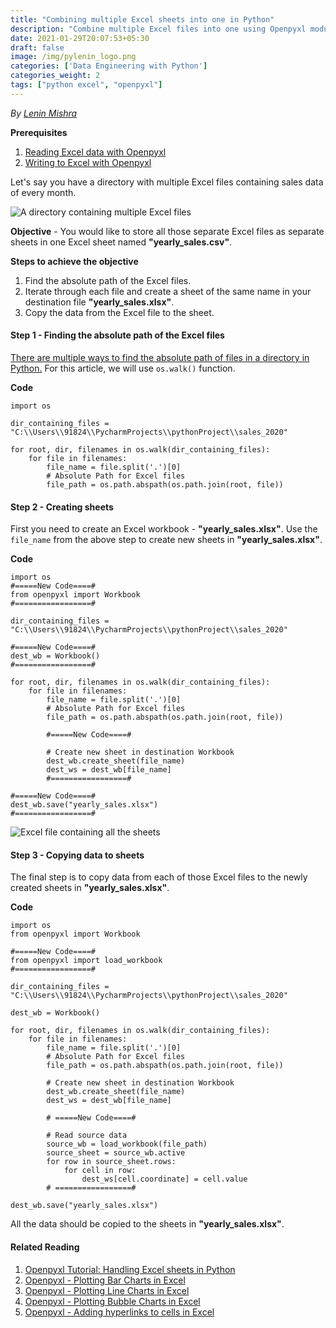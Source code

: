 ```yaml
---
title: "Combining multiple Excel sheets into one in Python"
description: "Combine multiple Excel files into one using Openpyxl module in Python 3."
date: 2021-01-29T20:07:53+05:30
draft: false
image: /img/pylenin_logo.png
categories: ['Data Engineering with Python']
categories_weight: 2
tags: ["python excel", "openpyxl"]
---
```

<div class="sharethis-inline-follow-buttons"></div>

*By [Lenin Mishra](https://www.pylenin.com/authors/#lenin-mishra)*

**Prerequisites**

1. [Reading Excel data with Openpyxl](https://www.pylenin.com/blogs/excel-with-python/#reading-data-from-excel-using-openpyxl)
2. [Writing to Excel with Openpyxl](https://www.pylenin.com/blogs/excel-with-python/#writing-data-to-cells-in-excel-with-openpyxl)

Let's say you have a directory with multiple Excel files containing sales data of every month.

![A directory containing multiple Excel files](/img/excel-with-python/combining-wb-1.png)

**Objective** - You would like to store all those separate Excel files as separate sheets in one Excel sheet 
named **"yearly_sales.csv"**.

**Steps to achieve the objective**

1. Find the absolute path of the Excel files.
2. Iterate through each file and create a sheet of the same name in your destination file **"yearly_sales.xlsx"**.
3. Copy the data from the Excel file to the sheet.

<script async src="https://pagead2.googlesyndication.com/pagead/js/adsbygoogle.js"></script>
<!-- Horizontal display ad Pylenin -->
<ins class="adsbygoogle"
     style="display:block"
     data-ad-client="ca-pub-6088392832221933"
     data-ad-slot="8875064651"
     data-ad-format="auto"
     data-full-width-responsive="true"></ins>
<script>
     (adsbygoogle = window.adsbygoogle || []).push({});
</script>

#### Step 1 - Finding the absolute path of the Excel files

[There are multiple ways to find the absolute path of files in a directory in Python.](https://www.pylenin.com/python-examples/file-path-python/) For this article, we will use `os.walk()` function.

**Code**

```python3
import os

dir_containing_files = "C:\\Users\\91824\\PycharmProjects\\pythonProject\\sales_2020"

for root, dir, filenames in os.walk(dir_containing_files):
    for file in filenames:
        file_name = file.split('.')[0]
        # Absolute Path for Excel files
        file_path = os.path.abspath(os.path.join(root, file))
```

<script async src="https://pagead2.googlesyndication.com/pagead/js/adsbygoogle.js"></script>
<!-- Horizontal display ad Pylenin -->
<ins class="adsbygoogle"
     style="display:block"
     data-ad-client="ca-pub-6088392832221933"
     data-ad-slot="8875064651"
     data-ad-format="auto"
     data-full-width-responsive="true"></ins>
<script>
     (adsbygoogle = window.adsbygoogle || []).push({});
</script>

#### Step 2 - Creating sheets

First you need to create an Excel workbook - **"yearly_sales.xlsx"**.
Use the `file_name` from the above step to create new sheets in **"yearly_sales.xlsx"**.

**Code**

```python3
import os
#=====New Code====#
from openpyxl import Workbook
#=================#

dir_containing_files = "C:\\Users\\91824\\PycharmProjects\\pythonProject\\sales_2020"

#=====New Code====#
dest_wb = Workbook()
#=================#

for root, dir, filenames in os.walk(dir_containing_files):
    for file in filenames:
        file_name = file.split('.')[0]
        # Absolute Path for Excel files
        file_path = os.path.abspath(os.path.join(root, file))

        #=====New Code====#

        # Create new sheet in destination Workbook
        dest_wb.create_sheet(file_name)
        dest_ws = dest_wb[file_name]
        #=================#

#=====New Code====#
dest_wb.save("yearly_sales.xlsx")
#=================#
```

<script async src="https://pagead2.googlesyndication.com/pagead/js/adsbygoogle.js"></script>
<!-- Horizontal display ad Pylenin -->
<ins class="adsbygoogle"
     style="display:block"
     data-ad-client="ca-pub-6088392832221933"
     data-ad-slot="8875064651"
     data-ad-format="auto"
     data-full-width-responsive="true"></ins>
<script>
     (adsbygoogle = window.adsbygoogle || []).push({});
</script>

![Excel file containing all the sheets](/img/excel-with-python/combining-wb-2.png)

#### Step 3 - Copying data to sheets

The final step is to copy data from each of those Excel files 
to the newly created sheets in **"yearly_sales.xlsx"**.

**Code**

```python3
import os
from openpyxl import Workbook

#=====New Code====#
from openpyxl import load_workbook
#=================#

dir_containing_files = "C:\\Users\\91824\\PycharmProjects\\pythonProject\\sales_2020"

dest_wb = Workbook()

for root, dir, filenames in os.walk(dir_containing_files):
    for file in filenames:
        file_name = file.split('.')[0]
        # Absolute Path for Excel files
        file_path = os.path.abspath(os.path.join(root, file))

        # Create new sheet in destination Workbook
        dest_wb.create_sheet(file_name)
        dest_ws = dest_wb[file_name]

        # =====New Code====#

        # Read source data
        source_wb = load_workbook(file_path)
        source_sheet = source_wb.active
        for row in source_sheet.rows:
            for cell in row:
                dest_ws[cell.coordinate] = cell.value
        # =================#

dest_wb.save("yearly_sales.xlsx")
```

All the data should be copied to the sheets in **"yearly_sales.xlsx"**.

<script async src="https://pagead2.googlesyndication.com/pagead/js/adsbygoogle.js"></script>
<!-- Horizontal display ad Pylenin -->
<ins class="adsbygoogle"
     style="display:block"
     data-ad-client="ca-pub-6088392832221933"
     data-ad-slot="8875064651"
     data-ad-format="auto"
     data-full-width-responsive="true"></ins>
<script>
     (adsbygoogle = window.adsbygoogle || []).push({});
</script>

#### Related Reading

1. [Openpyxl Tutorial: Handling Excel sheets in Python](https://www.pylenin.com/blogs/excel-with-python/)
2. [Openpyxl - Plotting Bar Charts in Excel](https://www.pylenin.com/blogs/bar-charts-openpyxl)
3. [Openpyxl - Plotting Line Charts in Excel](https://www.pylenin.com/blogs/line-charts-openpyxl/)
4. [Openpyxl - Plotting Bubble Charts in Excel](https://www.pylenin.com/blogs/bubble-charts-openpyxl/)
5. [Openpyxl - Adding hyperlinks to cells in Excel](https://www.pylenin.com/blogs/adding-hyperlink-openpyxl/)